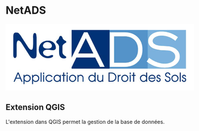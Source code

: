 # NetADS

![logo netads](media/logo.png)

## Extension QGIS

L'extension dans QGIS permet la gestion de la base de données.
